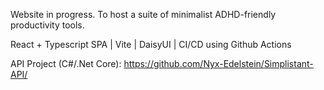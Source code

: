 Website in progress. To host a suite of minimalist ADHD-friendly productivity tools.

React + Typescript SPA | Vite | DaisyUI | CI/CD using Github Actions

API Project (C#/.Net Core): https://github.com/Nyx-Edelstein/Simplistant-API/
